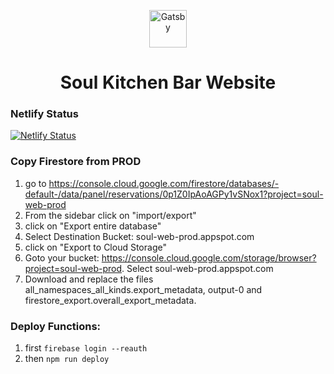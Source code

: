 <p align="center">
  <a href="https://www.gatsbyjs.com/?utm_source=starter&utm_medium=readme&utm_campaign=minimal-starter-ts">
    <img alt="Gatsby" src="https://www.gatsbyjs.com/Gatsby-Monogram.svg" width="60" />
  </a>
</p>
<h1 align="center">
  Soul Kitchen Bar Website
</h1>

### Netlify Status

[![Netlify Status](https://api.netlify.com/api/v1/badges/263f593a-6adb-4395-a685-073fc3d6cf1c/deploy-status)](https://app.netlify.com/sites/comforting-kringle-dfc4ec/deploys)

### Copy Firestore from PROD

1. go to https://console.cloud.google.com/firestore/databases/-default-/data/panel/reservations/0p1Z0IpAoAGPy1vSNox1?project=soul-web-prod
2. From the sidebar click on "import/export"
3. click on "Export entire database"
4. Select Destination Bucket: soul-web-prod.appspot.com
5. click on "Export to Cloud Storage"
6. Goto your bucket: https://console.cloud.google.com/storage/browser?project=soul-web-prod. Select soul-web-prod.appspot.com
7. Download and replace the files all_namespaces_all_kinds.export_metadata, output-0 and firestore_export.overall_export_metadata.

### Deploy Functions:

1. first `firebase login --reauth`
2. then `npm run deploy`
